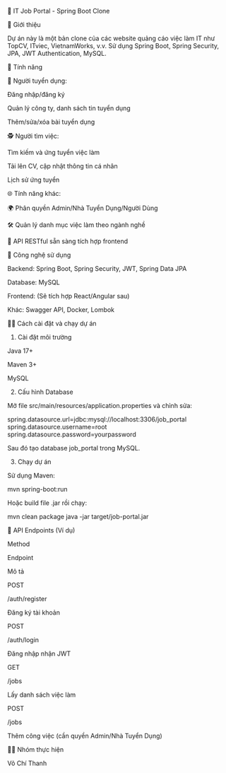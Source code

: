 👷️ IT Job Portal - Spring Boot Clone

📄 Giới thiệu

Dự án này là một bản clone của các website quảng cáo việc làm IT như TopCV, ITviec, VietnamWorks, v.v. Sử dụng Spring Boot, Spring Security, JPA, JWT Authentication, MySQL.

🚀 Tính năng

💼 Người tuyển dụng:

Đăng nhập/đăng ký

Quản lý công ty, danh sách tin tuyển dụng

Thêm/sửa/xóa bài tuyển dụng

🕵️ Người tìm việc:

Tìm kiếm và ứng tuyển việc làm

Tải lên CV, cập nhật thông tin cá nhân

Lịch sử ứng tuyển

🌐 Tính năng khác:

🌍 Phân quyền Admin/Nhà Tuyển Dụng/Người Dùng

🛠 Quản lý danh mục việc làm theo ngành nghề

🔗 API RESTful sẵn sàng tích hợp frontend

🔧 Công nghệ sử dụng

Backend: Spring Boot, Spring Security, JWT, Spring Data JPA

Database: MySQL

Frontend: (Sẽ tích hợp React/Angular sau)

Khác: Swagger API, Docker, Lombok

👨‍💻 Cách cài đặt và chạy dự án

1. Cài đặt môi trường

Java 17+

Maven 3+

MySQL

2. Cấu hình Database

Mở file src/main/resources/application.properties và chỉnh sửa:

spring.datasource.url=jdbc:mysql://localhost:3306/job_portal
spring.datasource.username=root
spring.datasource.password=yourpassword

Sau đó tạo database job_portal trong MySQL.

3. Chạy dự án

Sử dụng Maven:

mvn spring-boot:run

Hoặc build file .jar rồi chạy:

mvn clean package
java -jar target/job-portal.jar

📲 API Endpoints (Ví dụ)

Method

Endpoint

Mô tả

POST

/auth/register

Đăng ký tài khoản

POST

/auth/login

Đăng nhập nhận JWT

GET

/jobs

Lấy danh sách việc làm

POST

/jobs

Thêm công việc (cần quyền Admin/Nhà Tuyển Dụng)

👨‍💼 Nhóm thực hiện

Võ Chí Thanh

